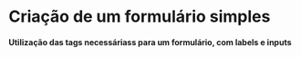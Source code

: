 # Criação de um formulário simples

#### Utilização das tags necessáriass para um formulário, com labels e inputs